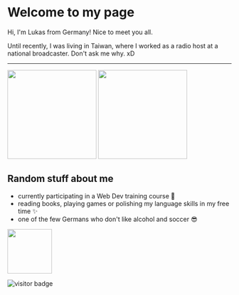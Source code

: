 # Welcome to my page

Hi, I'm Lukas from Germany! Nice to meet you all.

Until recently, I was living in Taiwan, where I worked as a radio host at a national broadcaster. Don't ask me why. xD

---
<img src="https://images1.wionews.com/images/wion/900x1600/2023/12/18/1702913723179_Untitled.jpg" width="200"> <img src="https://media.tenor.com/gexfZzl4ZRsAAAAi/maxwell-cat.gif" width="200">

## Random stuff about me
- currently participating in a Web Dev training course 🚀
- reading books, playing games or polishing my language skills in my free time ✨
- one of the few Germans who don't like alcohol and soccer 😎

<img src="https://raw.githubusercontent.com/innng/innng/master/assets/kyubey.gif" width="100">

![visitor badge](https://visitor-badge.glitch.me/badge?page_id=jwenjian.visitor-badge&left_color=red&right_color=green&left_text=Hello%20Visitors)
